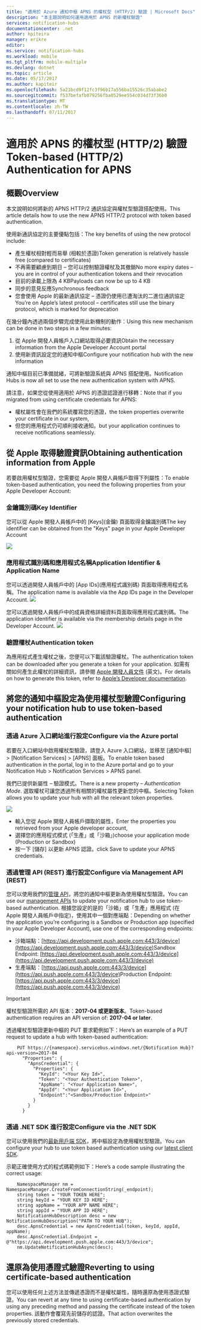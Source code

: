```yaml
---
title: "適用於 Azure 通知中樞 APNS 的權杖型 (HTTP/2) 驗證 | Microsoft Docs"
description: "本主題說明如何運用適用於 APNS 的新權杖驗證"
services: notification-hubs
documentationcenter: .net
author: kpiteira
manager: erikre
editor: 
ms.service: notification-hubs
ms.workload: mobile
ms.tgt_pltfrm: mobile-multiple
ms.devlang: dotnet
ms.topic: article
ms.date: 05/17/2017
ms.author: kapiteir
ms.openlocfilehash: 5a21bcd9f12fc3f96b17a556ba15526c35ababe2
ms.sourcegitcommit: f537befafb079256fba0529ee554c034d73f36b0
ms.translationtype: MT
ms.contentlocale: zh-TW
ms.lasthandoff: 07/11/2017
---
```

# <a name="token-based-http2-authentication-for-apns"></a><span data-ttu-id="81a6e-103">適用於 APNS 的權杖型 (HTTP/2) 驗證</span><span class="sxs-lookup"><span data-stu-id="81a6e-103">Token-based (HTTP/2) Authentication for APNS</span></span>
## <a name="overview"></a><span data-ttu-id="81a6e-104">概觀</span><span class="sxs-lookup"><span data-stu-id="81a6e-104">Overview</span></span>
<span data-ttu-id="81a6e-105">本文說明如何將新的 APNS HTTP/2 通訊協定與權杖型驗證搭配使用。</span><span class="sxs-lookup"><span data-stu-id="81a6e-105">This article details how to use the new APNS HTTP/2 protocol with token based authentication.</span></span>

<span data-ttu-id="81a6e-106">使用新通訊協定的主要優點包括：</span><span class="sxs-lookup"><span data-stu-id="81a6e-106">The key benefits of using the new protocol include:</span></span>
-   <span data-ttu-id="81a6e-107">產生權杖相對輕而易舉 (相較於憑證)</span><span class="sxs-lookup"><span data-stu-id="81a6e-107">Token generation is relatively hassle free (compared to certificates)</span></span>
-   <span data-ttu-id="81a6e-108">不再需要顧慮到期日 – 您可以控制驗證權杖及其撤銷</span><span class="sxs-lookup"><span data-stu-id="81a6e-108">No more expiry dates – you are in control of your authentication tokens and their revocation</span></span>
-   <span data-ttu-id="81a6e-109">目前的承載上限為 4 KB</span><span class="sxs-lookup"><span data-stu-id="81a6e-109">Payloads can now be up to 4 KB</span></span>
- <span data-ttu-id="81a6e-110">同步的意見反應</span><span class="sxs-lookup"><span data-stu-id="81a6e-110">Synchronous feedback</span></span>
-   <span data-ttu-id="81a6e-111">您會使用 Apple 的最新通訊協定 – 憑證仍使用已遭淘汰的二進位通訊協定</span><span class="sxs-lookup"><span data-stu-id="81a6e-111">You’re on Apple’s latest protocol – certificates still use the binary protocol, which is marked for deprecation</span></span>

<span data-ttu-id="81a6e-112">在幾分鐘內透過兩個步驟完成使用此新機制的動作：</span><span class="sxs-lookup"><span data-stu-id="81a6e-112">Using this new mechanism can be done in two steps in a few minutes:</span></span>
1.  <span data-ttu-id="81a6e-113">從 Apple 開發人員帳戶入口網站取得必要資訊</span><span class="sxs-lookup"><span data-stu-id="81a6e-113">Obtain the necessary information from the Apple Developer Account portal</span></span>
2.  <span data-ttu-id="81a6e-114">使用新資訊設定您的通知中樞</span><span class="sxs-lookup"><span data-stu-id="81a6e-114">Configure your notification hub with the new information</span></span>

<span data-ttu-id="81a6e-115">通知中樞目前已準備就緒，可將新驗證系統與 APNS 搭配使用。</span><span class="sxs-lookup"><span data-stu-id="81a6e-115">Notification Hubs is now all set to use the new authentication system with APNS.</span></span> 

<span data-ttu-id="81a6e-116">請注意，如果您從使用適用於 APNS 的憑證認證進行移轉：</span><span class="sxs-lookup"><span data-stu-id="81a6e-116">Note that if you migrated from using certificate credentials for APNS:</span></span>
- <span data-ttu-id="81a6e-117">權杖屬性會在我們的系統覆寫您的憑證，</span><span class="sxs-lookup"><span data-stu-id="81a6e-117">the token properties overwrite your certificate in our system,</span></span>
- <span data-ttu-id="81a6e-118">但您的應用程式仍可順利接收通知。</span><span class="sxs-lookup"><span data-stu-id="81a6e-118">but your application continues to receive notifications seamlessly.</span></span>

## <a name="obtaining-authentication-information-from-apple"></a><span data-ttu-id="81a6e-119">從 Apple 取得驗證資訊</span><span class="sxs-lookup"><span data-stu-id="81a6e-119">Obtaining authentication information from Apple</span></span>
<span data-ttu-id="81a6e-120">若要啟用權杖型驗證，您需要從 Apple 開發人員帳戶取得下列屬性：</span><span class="sxs-lookup"><span data-stu-id="81a6e-120">To enable token-based authentication, you need the following properties from your Apple Developer Account:</span></span>
### <a name="key-identifier"></a><span data-ttu-id="81a6e-121">金鑰識別碼</span><span class="sxs-lookup"><span data-stu-id="81a6e-121">Key Identifier</span></span>
<span data-ttu-id="81a6e-122">您可以從 Apple 開發人員帳戶中的 [Keys]\(金鑰\) 頁面取得金鑰識別碼</span><span class="sxs-lookup"><span data-stu-id="81a6e-122">The key identifier can be obtained from the "Keys" page in your Apple Developer Account</span></span>

![](./media/notification-hubs-push-notification-http2-token-authentification/obtaining-auth-information-from-apple.png)

### <a name="application-identifier--application-name"></a><span data-ttu-id="81a6e-123">應用程式識別碼和應用程式名稱</span><span class="sxs-lookup"><span data-stu-id="81a6e-123">Application Identifier & Application Name</span></span>
<span data-ttu-id="81a6e-124">您可以透過開發人員帳戶中的 [App IDs]\(應用程式識別碼\) 頁面取得應用程式名稱。</span><span class="sxs-lookup"><span data-stu-id="81a6e-124">The application name is available via the App IDs page in the Developer Account.</span></span> 
![](./media/notification-hubs-push-notification-http2-token-authentification/app-name.png)

<span data-ttu-id="81a6e-125">您可以透過開發人員帳戶中的成員資格詳細資料頁面取得應用程式識別碼。</span><span class="sxs-lookup"><span data-stu-id="81a6e-125">The application identifier is available via the membership details page in the Developer Account.</span></span>
![](./media/notification-hubs-push-notification-http2-token-authentification/app-id.png)


### <a name="authentication-token"></a><span data-ttu-id="81a6e-126">驗證權杖</span><span class="sxs-lookup"><span data-stu-id="81a6e-126">Authentication token</span></span>
<span data-ttu-id="81a6e-127">為應用程式產生權杖之後，您便可以下載該驗證權杖。</span><span class="sxs-lookup"><span data-stu-id="81a6e-127">The authentication token can be downloaded after you generate a token for your application.</span></span> <span data-ttu-id="81a6e-128">如需有關如何產生此權杖的詳細資訊，請參閱 [Apple 開發人員文件](http://help.apple.com/xcode/mac/current/#/dev11b059073?sub=dev1eb5dfe65) (英文)。</span><span class="sxs-lookup"><span data-stu-id="81a6e-128">For details on how to generate this token, refer to [Apple’s Developer documentation](http://help.apple.com/xcode/mac/current/#/dev11b059073?sub=dev1eb5dfe65).</span></span>

## <a name="configuring-your-notification-hub-to-use-token-based-authentication"></a><span data-ttu-id="81a6e-129">將您的通知中樞設定為使用權杖型驗證</span><span class="sxs-lookup"><span data-stu-id="81a6e-129">Configuring your notification hub to use token-based authentication</span></span>
### <a name="configure-via-the-azure-portal"></a><span data-ttu-id="81a6e-130">透過 Azure 入口網站進行設定</span><span class="sxs-lookup"><span data-stu-id="81a6e-130">Configure via the Azure portal</span></span>
<span data-ttu-id="81a6e-131">若要在入口網站中啟用權杖型驗證，請登入 Azure 入口網站，並移至 [通知中樞] > [Notification Services] > [APNS] 面板。</span><span class="sxs-lookup"><span data-stu-id="81a6e-131">To enable token based authentication in the portal, log in to the Azure portal and go to your Notification Hub > Notification Services > APNS panel.</span></span> 

<span data-ttu-id="81a6e-132">我們已提供新屬性 – 驗證模式。</span><span class="sxs-lookup"><span data-stu-id="81a6e-132">There is a new property – *Authentication Mode*.</span></span> <span data-ttu-id="81a6e-133">選取權杖可讓您透過所有相關的權杖屬性更新您的中樞。</span><span class="sxs-lookup"><span data-stu-id="81a6e-133">Selecting Token allows you to update your hub with all the relevant token properties.</span></span>

![](./media/notification-hubs-push-notification-http2-token-authentification/azure-portal-apns-settings.png)

- <span data-ttu-id="81a6e-134">輸入您從 Apple 開發人員帳戶擷取的屬性，</span><span class="sxs-lookup"><span data-stu-id="81a6e-134">Enter the properties you retrieved from your Apple developer account,</span></span> 
- <span data-ttu-id="81a6e-135">選擇您的應用程式模式 (「生產」或「沙箱」)</span><span class="sxs-lookup"><span data-stu-id="81a6e-135">choose your application mode (Production or Sandbox)</span></span> 
- <span data-ttu-id="81a6e-136">按一下 [儲存] 以更新 APNS 認證。</span><span class="sxs-lookup"><span data-stu-id="81a6e-136">click Save to update your APNS credentials.</span></span> 

### <a name="configure-via-management-api-rest"></a><span data-ttu-id="81a6e-137">透過管理 API (REST) 進行設定</span><span class="sxs-lookup"><span data-stu-id="81a6e-137">Configure via Management API (REST)</span></span>

<span data-ttu-id="81a6e-138">您可以使用我們的[管理 API](https://msdn.microsoft.com/library/azure/dn495827.aspx)，將您的通知中樞更新為使用權杖型驗證。</span><span class="sxs-lookup"><span data-stu-id="81a6e-138">You can use our [management APIs](https://msdn.microsoft.com/library/azure/dn495827.aspx) to update your notification hub to use token-based authentication.</span></span>
<span data-ttu-id="81a6e-139">根據您設定的是的「沙箱」或「生產」應用程式 (在 Apple 開發人員帳戶中指定)，使用其中一個對應端點：</span><span class="sxs-lookup"><span data-stu-id="81a6e-139">Depending on whether the application you’re configuring is a Sandbox or Production app (specified in your Apple Developer Account), use one of the corresponding endpoints:</span></span>

- <span data-ttu-id="81a6e-140">沙箱端點：[https://api.development.push.apple.com:443/3/device](https://api.development.push.apple.com:443/3/device)</span><span class="sxs-lookup"><span data-stu-id="81a6e-140">Sandbox Endpoint: [https://api.development.push.apple.com:443/3/device](https://api.development.push.apple.com:443/3/device)</span></span>
- <span data-ttu-id="81a6e-141">生產端點：[https://api.push.apple.com:443/3/device](https://api.push.apple.com:443/3/device)</span><span class="sxs-lookup"><span data-stu-id="81a6e-141">Production Endpoint: [https://api.push.apple.com:443/3/device](https://api.push.apple.com:443/3/device)</span></span>

> [!IMPORTANT]
> <span data-ttu-id="81a6e-142">權杖型驗證所需的 API 版本：**2017-04 或更新版本**。</span><span class="sxs-lookup"><span data-stu-id="81a6e-142">Token-based authentication requires an API version of: **2017-04 or later**.</span></span>
> 
> 

<span data-ttu-id="81a6e-143">透過權杖型驗證更新中樞的 PUT 要求範例如下：</span><span class="sxs-lookup"><span data-stu-id="81a6e-143">Here’s an example of a PUT request to update a hub with token-based authentication:</span></span>


        PUT https://{namespace}.servicebus.windows.net/{Notification Hub}?api-version=2017-04
          "Properties": {
            "ApnsCredential": {
              "Properties": {
                "KeyId": "<Your Key Id>",
                "Token": "<Your Authentication Token>",
                "AppName": "<Your Application Name>",
                "AppId": "<Your Application Id>",
                "Endpoint":"<Sandbox/Production Endpoint>"
              }
            }
          }
        

### <a name="configure-via-the-net-sdk"></a><span data-ttu-id="81a6e-144">透過 .NET SDK 進行設定</span><span class="sxs-lookup"><span data-stu-id="81a6e-144">Configure via the .NET SDK</span></span>
<span data-ttu-id="81a6e-145">您可以使用我們的[最新用戶端 SDK](https://www.nuget.org/packages/Microsoft.Azure.NotificationHubs/1.0.8)，將中樞設定為使用權杖型驗證。</span><span class="sxs-lookup"><span data-stu-id="81a6e-145">You can configure your hub to use token based authentication using our [latest client SDK](https://www.nuget.org/packages/Microsoft.Azure.NotificationHubs/1.0.8).</span></span> 

<span data-ttu-id="81a6e-146">示範正確使用方式的程式碼範例如下：</span><span class="sxs-lookup"><span data-stu-id="81a6e-146">Here’s a code sample illustrating the correct usage:</span></span>


        NamespaceManager nm = NamespaceManager.CreateFromConnectionString(_endpoint);
        string token = "YOUR TOKEN HERE";
        string keyId = "YOUR KEY ID HERE";
        string appName = "YOUR APP NAME HERE";
        string appId = "YOUR APP ID HERE";
        NotificationHubDescription desc = new NotificationHubDescription("PATH TO YOUR HUB");
        desc.ApnsCredential = new ApnsCredential(token, keyId, appId, appName);
        desc.ApnsCredential.Endpoint = @"https://api.development.push.apple.com:443/3/device";
        nm.UpdateNotificationHubAsync(desc);

## <a name="reverting-to-using-certificate-based-authentication"></a><span data-ttu-id="81a6e-147">還原為使用憑證式驗證</span><span class="sxs-lookup"><span data-stu-id="81a6e-147">Reverting to using certificate-based authentication</span></span>
<span data-ttu-id="81a6e-148">您可以使用任何上述方法並傳遞憑證而不是權杖屬性，隨時還原為使用憑證式驗證。</span><span class="sxs-lookup"><span data-stu-id="81a6e-148">You can revert at any time to using certificate-based authentication by using any preceding method and passing the certificate instead of the token properties.</span></span> <span data-ttu-id="81a6e-149">該動作會覆寫先前儲存的認證。</span><span class="sxs-lookup"><span data-stu-id="81a6e-149">That action overwrites the previously stored credentials.</span></span>
